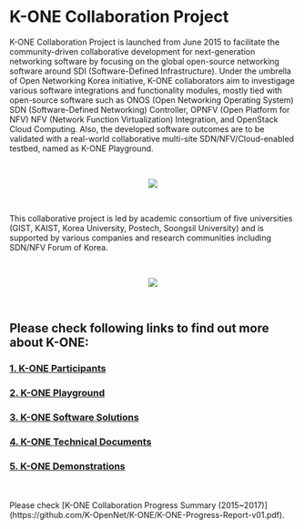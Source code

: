 # K-ONE Collaboration Project

K-ONE Collaboration Project is launched from June 2015 to facilitate the community-driven collaborative development for next-generation networking software by focusing on the global open-source networking software around SDI (Software-Defined Infrastructure). Under the umbrella of Open Networking Korea initiative, K-ONE collaborators aim to investigage various software integrations and functionality modules, mostly tied with open-source software such as ONOS (Open Networking Operating System) SDN (Software-Defined Networking) Controller, OPNFV (Open Platform for NFV) NFV (Network Function Virtualization) Integration, and OpenStack Cloud Computing. Also, the developed software outcomes are to be validated with a real-world collaborative multi-site SDN/NFV/Cloud-enabled testbed, named as K-ONE Playground.

<br />
<p align="center"> 
<img src="https://github.com/K-OpenNet/Main/blob/master/images/K-One_Collaboration.png">
</p>
<br />

This collaborative project is led by academic consortium of five universities (GIST, KAIST, Korea University, Postech, Soongsil University) and is supported by various companies and research communities including SDN/NFV Forum of Korea.

<br />
<p align="center"> 
<img src="https://github.com/K-OpenNet/Main/blob/master/images/Open_Collaboration.png">
</p>
<br />

## Please check following links to find out more about K-ONE: 

### [1. K-ONE Participants](https://github.com/K-OpenNet/K-ONE/wiki/K-ONE-Participants)
### [2. K-ONE Playground](https://github.com/K-OpenNet/K-ONE/wiki/K-ONE-Playground)
### [3. K-ONE Software Solutions](https://github.com/K-OpenNet/K-ONE/wiki/K-ONE-Software-Solutions)
### [4. K-ONE Technical Documents](https://github.com/K-OpenNet/K-ONE/wiki/K-ONE-Technical-Documents)
### [5. K-ONE Demonstrations](https://github.com/K-OpenNet/K-ONE/wiki/K-ONE-Demonstration)

<br />
<br />
Please check [K-ONE Collaboration Progress Summary (2015~2017)](https://github.com/K-OpenNet/K-ONE/K-ONE-Progress-Report-v01.pdf).

